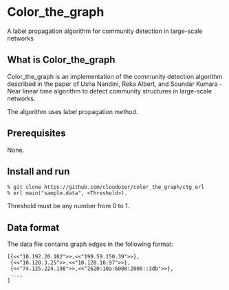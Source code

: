 # Color_the_graph

A label propagation algorithm for community detection in large-scale networks

## What is Color_the_graph

Color_the_graph is an implementation of the community detection algorithm described in the paper of
Usha Nandini, Reka Albert, and Soundar Kumara - Near linear time algorithm to detect community structures
in large-scale networks.

The algorithm uses label propagation method.

## Prerequisites

None.

## Install and run

	% git clone https://github.com/cloudozer/color_the_graph/ctg_erl
	% erl main("sample.data", <Threshold>).

Threshold must be any number from 0 to 1. 

## Data format

The data file contains graph edges in the following format:

	[{<<"10.192.20.102">>,<<"199.59.150.39">>},
	 {<<"10.120.3.25">>,<<"10.120.10.97">>},
	 {<<"74.125.224.198">>,<<"2620:10a:6000:2000::3db">>},
	 ...,
	]
